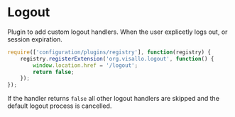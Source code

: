 # Logout

Plugin to add custom logout handlers. When the user explicetly logs out, or session expiration.

```js
require(['configuration/plugins/registry'], function(registry) {
    registry.registerExtension('org.visallo.logout', function() {
        window.location.href = '/logout';
        return false;
    });
});
```

If the handler returns `false` all other logout handlers are skipped and the default logout process is cancelled.
